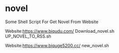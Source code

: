 # novel
Some Shell Script For Get Novel From Website


Website:https://www.biqudu.com/
Download_novel.sh
UP_NOVEL_TO_RSS.sh

Website:https://www.biquge5200.cc/
new_novel.sh
